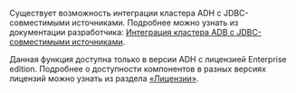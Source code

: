 Существует возможность интеграции кластера ADH с JDBC-совместимыми источниками. Подробнее можно узнать из документации разработчика: [Интеграция кластера ADB с JDBC-совместимыми источниками](https://docs.arenadata.io/adb/PXFJDBC/index.html).

<warn>

Данная функция доступна только в версии ADH с лицензией Enterprise edition. Подробнее о доступности компонентов в разных версиях лицензий можно узнать из раздела [«Лицензии»](/docs/bigdata/arenadata/concepts/enterprise).

</warn>
